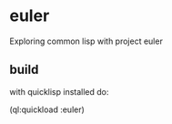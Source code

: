 # euler

Exploring common lisp with project euler

## build

with quicklisp installed do:

(ql:quickload :euler)
